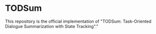 # TODSum
This repository is the official implementation of "TODSum: Task-Oriented Dialogue Summarization with State Tracking"."
